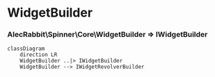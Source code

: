 # WidgetBuilder 
### AlecRabbit\Spinner\Core\WidgetBuilder => IWidgetBuilder

```mermaid
classDiagram
    direction LR
    WidgetBuilder ..|> IWidgetBuilder
    WidgetBuilder --> IWidgetRevolverBuilder
```
